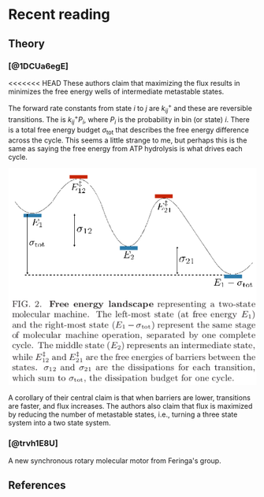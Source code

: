 # Recent reading


## Theory

### [@1DCUa6egE]
<<<<<<< HEAD
These authors claim that maximizing the flux results in minimizes the free energy wells of intermediate metastable states. 

The forward rate constants from state $i$ to $j$ are $k^{+}_{ij}$ and these are reversible transitions. The is $k^{+}_{ij} P_{i}$, where $P_{i}$ is the probability in bin (or state) $i$. There is a total free energy budget $\sigma_\text{tot}$ that describes the free energy difference across the cycle. This seems a little strange to me, but perhaps this is the same as saying the free energy from ATP hydrolysis is what drives each cycle.

![](./images/brown-2017-figure2.png)

A corollary of their central claim is that when barriers are lower, transitions are faster, and flux increases. The authors also claim that flux is maximized by reducing the number of metastable states, i.e., turning a three state system into a two state system. 

### [@trvh1E8U]
A new synchronous rotary molecular motor from Feringa's group. 


## References